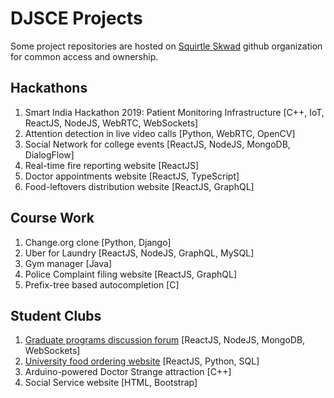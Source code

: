 # DJSCE Projects

Some project repositories are hosted on [Squirtle Skwad](https://github.com/squirtle-skwad) github organization for common access and ownership.

## Hackathons

1. Smart India Hackathon 2019: Patient Monitoring Infrastructure [C++, IoT, ReactJS, NodeJS, WebRTC, WebSockets] <br>
2. Attention detection in live video calls [Python, WebRTC, OpenCV] <br>
3. Social Network for college events [ReactJS, NodeJS, MongoDB, DialogFlow] <br>
4. Real-time fire reporting website [ReactJS] <br>
5. Doctor appointments website [ReactJS, TypeScript] <br>
6. Food-leftovers distribution website [ReactJS, GraphQL] <br>

## Course Work

1. Change.org clone [Python, Django] <br>
2. Uber for Laundry [ReactJS, NodeJS, GraphQL, MySQL] <br>
3. Gym manager [Java] <br>
4. Police Complaint filing website [ReactJS, GraphQL] <br>
5. Prefix-tree based autocompletion [C] <br>

## Student Clubs

1. [Graduate programs discussion forum](https://github.com/djunicode/masters-information-portal) [ReactJS, NodeJS, MongoDB, WebSockets] <br>
2. [University food ordering website](https://github.com/djunicode/canteen-automation-web) [ReactJS, Python, SQL] <br>
3. Arduino-powered Doctor Strange attraction [C++] <br>
4. Social Service website [HTML, Bootstrap] <br>
